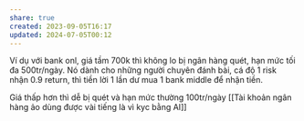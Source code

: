 ```yaml
---
share: true
created: 2023-09-05T16:17
updated: 2024-07-05T00:12
---
```

Ví dụ với bank onl, giá tầm 700k thì không lo bị ngân hàng quét, hạn mức tối đa 500tr/ngày. Nó dành cho những người chuyên đánh bài, cá độ 1 risk nhận 0.9 return, thì tiền lời 1 lần dư mua 1 bank middle để nhận tiền.

Giá thấp hơn thì dễ bị quét và hạn mức thường 100tr/ngày
[[Tài khoản ngân hàng ảo dùng được vài tiếng là vì kyc bằng AI]]